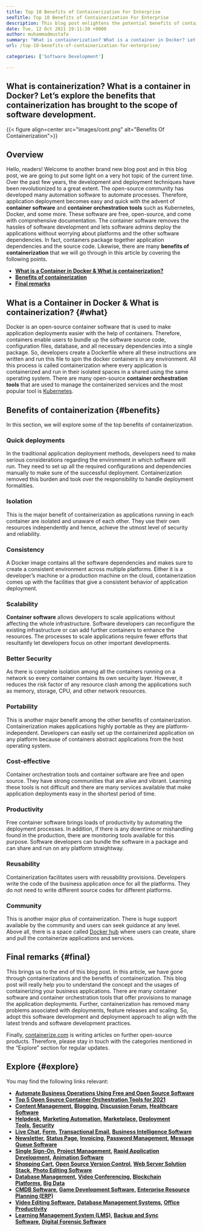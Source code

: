 ```yaml
---
title: Top 10 Benefits of Containerization For Enterprise
seoTitle: Top 10 Benefits of Containerization For Enterprise
description: This blog post enlightens the potential benefits of containerization. Develop, run and scale applications anywhere with complete control, and isolation.
date: Tue, 12 Oct 2021 19:11:30 +0000
author: muhammadmustafa
summary: "What is containerization? What is a container in Docker? Let's explore the benefits that containerization has brought to the scope of software development."
url: /top-10-benefits-of-containerization-for-enterprise/

categories: ['Software Development']

---
```

## What is containerization? What is a container in Docker? Let’s explore the benefits that containerization has brought to the scope of software development.

{{< figure align=center src="images/cont.png" alt="Benefits Of Containerization">}}  

## Overview

Hello, readers! Welcome to another brand new blog post and in this blog post, we are going to put some light on a very hot topic of the current time. Over the past few years, the development and deployment techniques have been revolutionized to a great extent. The open-source community has developed many automation software to automate processes. Therefore, application deployment becomes easy and quick with the advent of **container software** and **container orchestration tools** such as Kubernetes, Docker, and some more. These software are free, open-source, and come with comprehensive documentation. The container software removes the hassles of software development and lets software admins deploy the applications without worrying about platforms and the other software dependencies. In fact, containers package together application dependencies and the source code. Likewise, there are many **benefits of containerization** that we will go through in this article by covering the following points.

  * **[What is a Container in Docker & What is containerization?][1]**
  * [**Benefits of containerization**][2]
  * **[Final remarks][3]**

## What is a Container in Docker & What is containerization? {#what}

Docker is an open-source container software that is used to make application deployments easier with the help of containers. Therefore, containers enable users to bundle up the software source code, configuration files, database, and all necessary dependencies into a single package. So, developers create a Dockerfile where all these instructions are written and run this file to spin the docker containers in any environment. All this process is called containerization where every application is containerized and run in their isolated spaces in a shared using the same operating system. There are many open-source **container orchestration tools** that are used to manage the containerized services and the most popular tool is [Kubernetes][4]. 

## Benefits of containerization {#benefits}

In this section, we will explore some of the top benefits of containerization. 

### Quick deployments

In the traditional application deployment methods, developers need to make serious considerations regarding the environment in which software will run. They need to set up all the required configurations and dependencies manually to make sure of the successful deployment. Containerization removed this burden and took over the responsibility to handle deployment formalities.

### Isolation

This is the major benefit of containerization as applications running in each container are isolated and unaware of each other. They use their own resources independently and hence, achieve the utmost level of security and reliability.

### **Consistency**

A Docker image contains all the software dependencies and makes sure to create a consistent environment across multiple platforms. Either it is a developer’s machine or a production machine on the cloud, containerization comes up with the facilities that give a consistent behavior of application deployment.

### Scalability

**Container software** allows developers to scale applications without affecting the whole infrastructure. Software developers can reconfigure the existing infrastructure or can add further containers to enhance the resources. The processes to scale applications require fewer efforts that resultantly let developers focus on other important developments.

### Better Security 

As there is complete isolation among all the containers running on a network so every container contains its own security layer. However, it reduces the risk factor of any resource clash among the applications such as memory, storage, CPU, and other network resources. 

### Portability 

This is another major benefit among the other benefits of containerization. Containerization makes applications highly portable as they are platform-independent. Developers can easily set up the containerized application on any platform because of containers abstract applications from the host operating system.

### **Cost-effective**

Container orchestration tools and container software are free and open source. They have strong communities that are alive and vibrant. Learning these tools is not difficult and there are many services available that make application deployments easy in the shortest period of time.

### Productivity 

Free container software brings loads of productivity by automating the deployment processes. In addition, if there is any downtime or mishandling found in the production, there are monitoring tools available for this purpose. Software developers can bundle the software in a package and can share and run on any platform straightway. 

### Reusability 

Containerization facilitates users with reusability provisions. Developers write the code of the business application once for all the platforms. They do not need to write different source codes for different platforms. 

### Community

This is another major plus of containerization. There is huge support available by the community and users can seek guidance at any level. Above all, there is a space called [Docker hub][5] where users can create, share and pull the containerize applications and services. 

## Final remarks {#final}

This brings us to the end of this blog post. In this article, we have gone through containerizations and the benefits of containerization. This blog post will really help you to understand the concept and the usages of containerizing your business applications. There are many container software and container orchestration tools that offer provisions to manage the application deployments. Further, containerization has removed many problems associated with deployments, feature releases and scaling. So, adopt this software development and deployment approach to align with the latest trends and software development practices.

Finally, [containerize.com][6] is writing articles on further open-source products. Therefore, please stay in touch with the categories mentioned in the “Explore” section for regular updates.

## Explore {#explore}

You may find the following links relevant:

  * **[][7][Automate Business Operations Using Free and Open Source Software][7]**
  * [**Top 5 Open Source Container Orchestration Tools for 2021**][8]
  * **[][7][Content Management][9], [Blogging][10], [Discussion Forum][11], [Healthcare Software][12]**
  * **[][7][Helpdesk][13], [Marketing Automation][14], [Marketplace][15], [Deployment Tools][16], [Security][17]**
  * **[][7][Live Chat][18], [Form][19], [Transactional Email][20], [Business Intelligence Software][21]**
  * **[][7][Newsletter][22], [Status Page][23], [Invoicing][24], [Password Management][25], [Message Queue Software][26]**
  * **[][7][Single Sign-On][27], [Project Management][28], [Rapid Application Development][29], [Animation Software][30]**
  * **[][7][Shopping Cart][31], [Open Source Version Control][32], [Web Server Solution Stack][33], [Photo Editing Software][34]**
  * **[][7][Database Management][35], [Video Conferencing][36], [Blockchain Platforms][37], [Big Data][38]**
  * **[][7][CMDB Software][39], [Game Development Software][40], [Enterprise Resource Planning (ERP)][41]**
  * **[][7][Video Editing Software][42], [Database Management Systems][43], [Office Productivity][44]**
  * **[][7][Learning Management System (LMS)][45], [Backup and Sync Software][46], [Digital Forensic Software][47]**

 [1]: #what
 [2]: #benefits
 [3]: #final
 [4]: https://kubernetes.io/
 [5]: https://hub.docker.com/
 [6]: https://www.containerize.com/
 [7]: https://blog.containerize.com/blogging/automate-business-operations-using-open-source-software/

 [8]: https://blog.containerize.com/2021/10/11/top-5-open-source-container-orchestration-tools-for-2021/
 [9]: https://products.containerize.com/content-management/
 [10]: https://products.containerize.com/blogging/
 [11]: https://products.containerize.com/discussion-forum/
 [12]: https://products.containerize.com/healthcare-technologies/
 [13]: https://products.containerize.com/helpdesk/
 [14]: https://products.containerize.com/marketing-automation/
 [15]: https://products.containerize.com/marketplace/
 [16]: https://products.containerize.com/deployment-tools/
 [17]: https://products.containerize.com/security-testing-tools/
 [18]: https://products.containerize.com/live-chat/
 [19]: https://products.containerize.com/form/
 [20]: https://products.containerize.com/transactional-email/
 [21]: https://products.containerize.com/business-intelligence/
 [22]: https://products.containerize.com/newsletter/
 [23]: https://products.containerize.com/status/
 [24]: https://products.containerize.com/invoicing/
 [25]: https://products.containerize.com/password-management/
 [26]: https://products.containerize.com/message-queue-software/
 [27]: https://products.containerize.com/single-sign-on/
 [28]: https://products.containerize.com/project-management/
 [29]: https://products.containerize.com/rad/
 [30]: https://products.containerize.com/animation-software/
 [31]: https://products.containerize.com/ecommerce/
 [32]: https://products.containerize.com/version-control/
 [33]: https://products.containerize.com/solution-stack/
 [34]: https://products.containerize.com/photo-editing-software/
 [35]: https://products.containerize.com/database-management/
 [36]: https://products.containerize.com/video-conferencing/
 [37]: https://products.containerize.com/blockchain-platforms/
 [38]: https://products.containerize.com/big-data/
 [39]: https://products.containerize.com/cmdb-software/
 [40]: https://products.containerize.com/game-development-software/
 [41]: https://products.containerize.com/erp/
 [42]: https://products.containerize.com/video-editing-software/
 [43]: https://products.containerize.com/database-management-system/
 [44]: https://products.containerize.com/office-productivity/
 [45]: https://products.containerize.com/lms/
 [46]: https://products.containerize.com/backup-and-sync/
 [47]: https://products.containerize.com/digital-forensic-software/